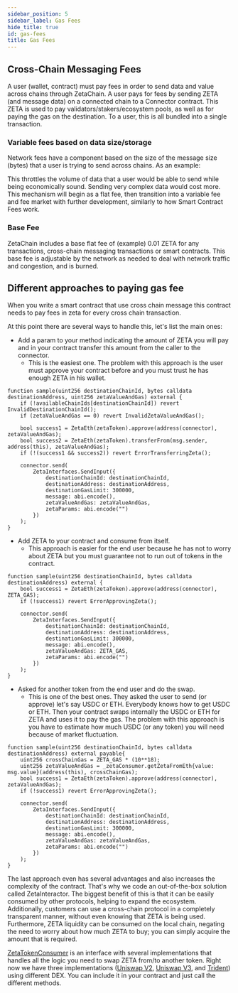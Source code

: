 ```yaml
---
sidebar_position: 5
sidebar_label: Gas Fees
hide_title: true
id: gas-fees
title: Gas Fees
---
```


## Cross-Chain Messaging Fees

A user (wallet, contract) must pay fees in order to send data and value across
chains through ZetaChain. A user pays for fees by sending ZETA (and message
data) on a connected chain to a Connector contract. This ZETA is used to pay
validators/stakers/ecosystem pools, as well as for paying the gas on the
destination. To a user, this is all bundled into a single transaction.

### Variable fees based on data size/storage

Network fees have a component based on the size of the message size (bytes) that
a user is trying to send across chains. As an example:

This throttles the volume of data that a user would be able to send while being
economically sound. Sending very complex data would cost more. This mechanism
will begin as a flat fee, then transition into a variable fee and fee market
with further development, similarly to how Smart Contract Fees work.

### Base Fee

ZetaChain includes a base flat fee of (example) 0.01 ZETA for any transactions,
cross-chain messaging transactions or smart contracts. This base fee is
adjustable by the network as needed to deal with network traffic and congestion,
and is burned.

## Different approaches to paying gas fee

When you write a smart contract that use cross chain message this contract needs
to pay fees in zeta for every cross chain transaction.

At this point there are several ways to handle this, let's list the main ones:

- Add a param to your method indicating the amount of ZETA you will pay and in
  your contract transfer this amount from the caller to the connector.
  - This is the easiest one. The problem with this approach is the user must
    approve your contract before and you must trust he has enough ZETA in his
    wallet.

```solidity
function sample(uint256 destinationChainId, bytes calldata destinationAddress, uint256 zetaValueAndGas) external {
    if (!availableChainIds[destinationChainId]) revert InvalidDestinationChainId();
    if (zetaValueAndGas == 0) revert InvalidZetaValueAndGas();

    bool success1 = ZetaEth(zetaToken).approve(address(connector), zetaValueAndGas);
    bool success2 = ZetaEth(zetaToken).transferFrom(msg.sender, address(this), zetaValueAndGas);
    if (!(success1 && success2)) revert ErrorTransferringZeta();

    connector.send(
        ZetaInterfaces.SendInput({
            destinationChainId: destinationChainId,
            destinationAddress: destinationAddress,
            destinationGasLimit: 300000,
            message: abi.encode(),
            zetaValueAndGas: zetaValueAndGas,
            zetaParams: abi.encode("")
        })
    );
}
```

- Add ZETA to your contract and consume from itself.
  - This approach is easier for the end user because he has not to worry about
    ZETA but you must guarantee not to run out of tokens in the contract.

```solidity
function sample(uint256 destinationChainId, bytes calldata destinationAddress) external {
    bool success1 = ZetaEth(zetaToken).approve(address(connector), ZETA_GAS);
    if (!success1) revert ErrorApprovingZeta();

    connector.send(
        ZetaInterfaces.SendInput({
            destinationChainId: destinationChainId,
            destinationAddress: destinationAddress,
            destinationGasLimit: 300000,
            message: abi.encode(),
            zetaValueAndGas: ZETA_GAS,
            zetaParams: abi.encode("")
        })
    );
}
```

- Asked for another token from the end user and do the swap.
  - This is one of the best ones. They asked the user to send (or approve) let's
    say USDC or ETH. Everybody knows how to get USDC or ETH. Then your contract
    swaps internally the USDC or ETH for ZETA and uses it to pay the gas. The
    problem with this approach is you have to estimate how much USDC (or any
    token) you will need because of market fluctuation.

```solidity
function sample(uint256 destinationChainId, bytes calldata destinationAddress) external payable{
    uint256 crossChainGas = ZETA_GAS * (10**18);
    uint256 zetaValueAndGas = _zetaConsumer.getZetaFromEth{value: msg.value}(address(this), crossChainGas);
    bool success1 = ZetaEth(zetaToken).approve(address(connector), zetaValueAndGas);
    if (!success1) revert ErrorApprovingZeta();

    connector.send(
        ZetaInterfaces.SendInput({
            destinationChainId: destinationChainId,
            destinationAddress: destinationAddress,
            destinationGasLimit: 300000,
            message: abi.encode(),
            zetaValueAndGas: zetaValueAndGas,
            zetaParams: abi.encode("")
        })
    );
}
```

The last approach even has several advantages and also increases the complexity
of the contract. That's why we code an out-of-the-box solution called
ZetaInteractor. The biggest benefit of this is that it can be easily consumed by
other protocols, helping to expand the ecosystem. Additionally, customers can
use a cross-chain protocol in a completely transparent manner, without even
knowing that ZETA is being used. Furthermore, ZETA liquidity can be consumed on
the local chain, negating the need to worry about how much ZETA to buy; you can
simply acquire the amount that is required.

[ZetaTokenConsumer](https://github.com/zeta-chain/protocol-contracts/blob/main/contracts/evm/interfaces/ZetaInterfaces.sol)
is an interface with several implementations that handles all the logic you need
to swap ZETA from/to another token. Right now we have three implementations
([Uniswap V2](https://github.com/zeta-chain/protocol-contracts/blob/main/contracts/evm/tools/ZetaTokenConsumerUniV2.strategy.sol),
[Uniswap V3](https://github.com/zeta-chain/protocol-contracts/blob/main/contracts/evm/tools/ZetaTokenConsumerUniV3.strategy.sol),
and
[Trident](https://github.com/zeta-chain/protocol-contracts/blob/main/contracts/evm/tools/ZetaTokenConsumerTrident.strategy.sol))
using different DEX. You can include it in your contract and just call the
different methods.
